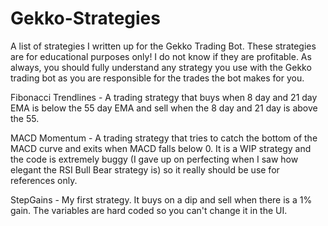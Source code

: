 # Gekko-Strategies

A list of strategies I written up for the Gekko Trading Bot. These strategies are for educational purposes only! I do not know if they are profitable. As always, you should fully understand any strategy you use with the Gekko trading bot as you are responsible for the trades the bot makes for you. 

Fibonacci Trendlines - A trading strategy that buys when 8 day and 21 day EMA is below the 55 day EMA 
and sell when the 8 day and 21 day is above the 55.

MACD Momentum - A trading strategy that tries to catch the bottom of the MACD curve and exits when MACD falls below 0. It is a WIP strategy and the code is extremely buggy (I gave up on perfecting when I saw how elegant the RSI Bull Bear strategy is) so it really should be use for references only. 

StepGains - My first strategy. It buys on a dip and sell when there is a 1% gain. The variables are hard coded so you can't change it in the UI. 
